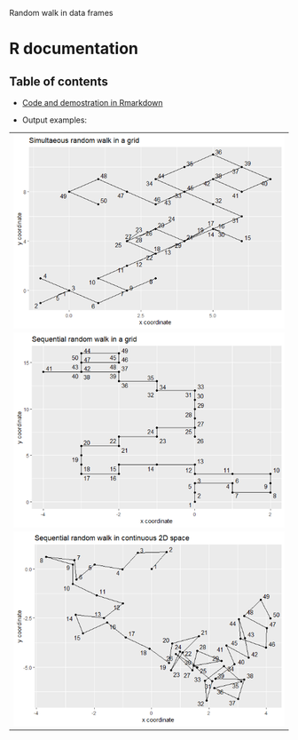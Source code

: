 Random walk in data frames
# R documentation
## Table of contents

- [Code and demostration in Rmarkdown](htmlpreview.github.io/?https://github.com/Archaeology-ABM/NASSA-modules/blob/main/2021-Galan-001/r_implementation/2D-Random-walk.html)
  
- Output examples:

|     |
| --- |
| ![Simultaneous random walk in 2D grid](../2D-Random-walk_files/figure-html/simultaneous-in-2Dgrid-1.png) |
| ![Sequential random walk in 2D grid](../2D-Random-walk_files/figure-html/sequential-in-2Dgrid-1.png) | 
| ![Sequential random walk in continuous 2D space](../2D-Random-walk_files/figure-html/sequential-2Dcontinuous-1.png) |
